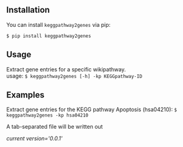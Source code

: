 
## Installation

You can install `keggpathway2genes` via pip:

`$ pip install keggpathway2genes`

## Usage
Extract gene entries for a specific wikipathway.
<br>usage: `$ keggpathway2genes [-h] -kp KEGGpathway-ID`</br>

## Examples
Extract gene entries for the KEGG pathway Apoptosis (hsa04210):
`$ keggpathway2genes -kp hsa04210`

A tab-separated file will be written out

<i>current version='0.0.1'</i>


